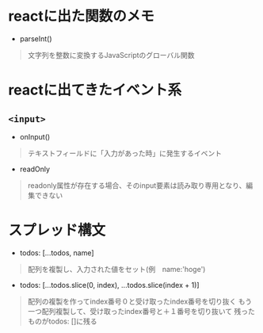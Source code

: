 # reactに出た関数のメモ
- parseInt()
>文字列を整数に変換するJavaScriptのグローバル関数

# reactに出てきたイベント系
## `<input>`
- onInput()
>テキストフィールドに「入力があった時」に発生するイベント
- readOnly
>readonly属性が存在する場合、そのinput要素は読み取り専用となり、編集できない

# スプレッド構文
- todos: [...todos, name]
>配列を複製し、入力された値をセット(例　name:'hoge')

- todos: [...todos.slice(0, index), ...todos.slice(index + 1)]
>配列の複製を作ってindex番号０と受け取ったindex番号を切り抜く
もう一つ配列複製して、受け取ったindex番号と＋１番号を切り抜いて
残ったものがtodos: []に残る

